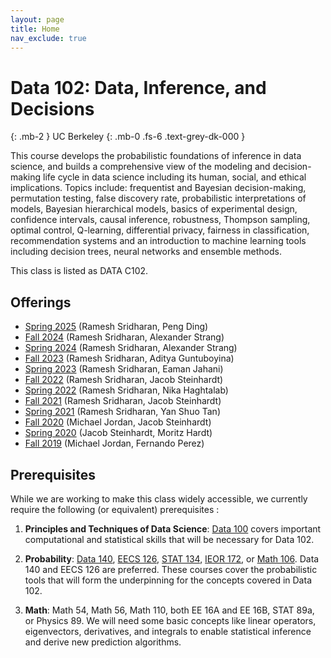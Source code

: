 ```yaml
---
layout: page
title: Home
nav_exclude: true
---
```

# Data 102: Data, Inference, and Decisions
{: .mb-2 }
UC Berkeley
{: .mb-0 .fs-6 .text-grey-dk-000 }

This course develops the probabilistic foundations of inference in data science, and builds a comprehensive view of the modeling and decision-making life cycle in data science including its human, social, and ethical implications. Topics include: frequentist and Bayesian decision-making, permutation testing, false discovery rate, probabilistic interpretations of models, Bayesian hierarchical models, basics of experimental design, confidence intervals, causal inference, robustness, Thompson sampling, optimal control, Q-learning, differential privacy, fairness in classification, recommendation systems and an introduction to machine learning tools including decision trees, neural networks and ensemble methods.

This class is listed as DATA C102.

## Offerings
- [Spring 2025](https://data102.org/sp25) (Ramesh Sridharan, Peng Ding)
- [Fall 2024](https://data102.org/fa24) (Ramesh Sridharan, Alexander Strang)
- [Spring 2024](https://data102.org/sp24) (Ramesh Sridharan, Alexander Strang)
- [Fall 2023](https://data102.org/fa23/) (Ramesh Sridharan, Aditya Guntuboyina)
- [Spring 2023](https://data102.org/sp23/) (Ramesh Sridharan, Eaman Jahani)
- [Fall 2022](https://data102.org/fa22/) (Ramesh Sridharan, Jacob Steinhardt)
- [Spring 2022](https://data102.org/sp22/) (Ramesh Sridharan, Nika Haghtalab)
- [Fall 2021](https://data102.org/fa21/) (Ramesh Sridharan, Jacob Steinhardt)
- [Spring 2021](https://data102.org/sp21/) (Ramesh Sridharan, Yan Shuo Tan)
- [Fall 2020](https://data102.org/fa20/) (Michael Jordan, Jacob Steinhardt)
- [Spring 2020](https://data102.org/sp20/) (Jacob Steinhardt, Moritz Hardt)
- [Fall 2019](https://data102.org/fa19/) (Michael Jordan, Fernando Perez)


## Prerequisites
While we are working to make this class widely accessible, we currently require the following (or equivalent) prerequisites :

1. **Principles and Techniques of Data Science**: [Data 100](http://ds100.org/) covers important computational and statistical skills that will be necessary for Data 102.

1. **Probability**: [Data 140](http://prob140.org/), [EECS 126](https://inst.eecs.berkeley.edu/~ee126), [STAT 134](https://www.stat134.org/), [IEOR 172](https://guide.berkeley.edu/courses/ind_eng/), or [Math 106](https://guide.berkeley.edu/courses/math/).  Data 140 and EECS 126 are preferred. These courses cover the probabilistic tools that will form the underpinning for the concepts covered in Data 102.

1. **Math**: Math 54, Math 56, Math 110, both EE 16A and EE 16B, STAT 89a, or Physics 89. We will need some basic concepts like linear operators, eigenvectors, derivatives, and integrals to enable statistical inference and derive new prediction algorithms.










